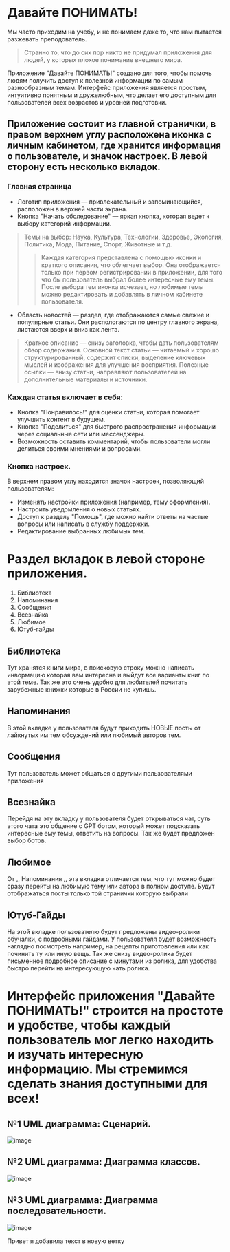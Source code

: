# Давайте ПОНИМАТЬ!
Мы часто приходим на учебу, и не понимаем даже то, что нам пытается разжевать преподователь.

>Странно то, что до сих пор никто не придумал приложения для людей, у которых плохое понимание внешнего мира.

Приложение "Давайте ПОНИМАТЬ!" создано для того, чтобы помочь людям получить доступ к полезной информации по самым разнообразным темам. Интерфейс приложения является простым, интуитивно понятным и дружелюбным, что делает его доступным для пользователей всех возрастов и уровней подготовки. 

## Приложение состоит из главной странички, в правом верхнем углу расположена иконка с личным кабинетом, где хранится информация о пользователе, и значок настроек. В левой сторону есть несколько вкладок.

### Главная страница

- Логотип приложения — привлекательный и запоминающийся, расположен в верхней части экрана.
- Кнопка "Начать обследование" — яркая кнопка, которая ведет к выбору категорий информации.
> Темы на выбор: Наука, Культура, Технологии, Здоровье, Экология, Политика, Мода, Питание, Спорт, Животные и т.д.
>> Каждая категория представлена с помощью иконки и краткого описания, что облегчает выбор. Она отображается только при первом регистрировании в приложении, для того что бы пользователь выбрал более интересные ему темы. После выбора тем иконка исчезает, но любимые темы можно редактировать и добавлять в личном кабинете пользователя.
- Область новостей — раздел, где отображаются самые свежие и популярные статьи. Они распологаются по центру главного экрана, листаются вверх и вниз как лента.
> Краткое описание — снизу заголовка, чтобы дать пользователям обзор содержания. Основной текст статьи — читаемый и хорошо структурированный, содержит списки, выделение ключевых мыслей и изображения для улучшения восприятия. Полезные ссылки — внизу статьи, направляют пользователей на дополнительные материалы и источники.

### Каждая статья включает в себя:
  
- Кнопка "Понравилось!" для оценки статьи, которая помогает улучшить контент в будущем.
- Кнопка "Поделиться" для быстрого распространения информации через социальные сети или мессенджеры.
- Возможность оставить комментарий, чтобы пользователи могли делиться своими мнениями и вопросами.

### Кнопка настроек.

В верхнем правом углу находится значок настроек, позволяющий пользователям:

- Изменять настройки приложения (например, тему оформления).
- Настроить уведомления о новых статьях.
- Доступ к разделу "Помощь", где можно найти ответы на частые вопросы или написать в службу поддержки.
- Редактирование выбранных любимых тем.

# Раздел вкладок в левой стороне приложения.

1. Библиотека
2. Напоминания
3. Сообщения
4. Всезнайка
5. Любимое
6. Ютуб-гайды


## Библиотека
Тут хранятся книги мира, в поисковую строку можно написать инвормацию которая вам интересна и выйдут все варианты книг по этой теме. Так же это очень удобно для любителей почитать зарубежные книжки которые в России не купишь.

## Напоминания
В этой вкладке у пользователя будут приходить НОВЫЕ посты от лайкнутых им тем обсуждений или любимый авторов тем.

## Сообщения
Тут пользователь может общаться с другими пользователями приложения

## Всезнайка
Перейдя на эту вкладку у пользователя будет открываться чат, суть этого чата это общение с GPT ботом, который может подсказать интересные ему темы, ответить на вопросы. Так же будет предложен выбор ботов. 

## Любимое 
От ,, Напоминания ,, эта вкладка отличается тем, что тут можно будет сразу перейты на любимую тему или автора в полном доступе. Будут отображаться посты только той странички которую выбрали

## Ютуб-Гайды
На этой вкладке пользователю будут предложены видео-ролики обучалки, с подробными гайдами. У пользователя будет возможность наглядно посмотреть например, на рецепты приготовления или как починить ту или иную вещь. Так же снизу видео-ролика будет письменное подробное описание с минутами из ролика, для удобства быстро перейти на интересующую чать ролика.

# Интерфейс приложения **"Давайте ПОНИМАТЬ!"** строится на простоте и удобстве, чтобы каждый пользователь мог легко находить и изучать интересную информацию. Мы стремимся сделать знания доступными для всех!

## №1 UML диаграмма: Сценарий.
![image](https://github.com/user-attachments/assets/3ee35549-3791-405d-8114-eb94e6348379)


## №2 UML диаграмма: Диаграмма классов.
![image](https://github.com/user-attachments/assets/78a5f105-102a-480d-b153-4886b4536c96)




## №3 UML диаграмма: Диаграмма последовательности.
![image](https://github.com/user-attachments/assets/ef05b311-a1a9-434e-b36b-19c968677b55)



Привет я добавила текст в новую ветку

